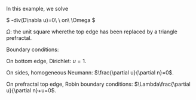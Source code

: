 In this example, we solve

$
-div(D\nabla u)=0\ \ on\ \Omega
$

$\Omega$: the unit square wherethe top edge has been replaced by a triangle prefractal.

Boundary conditions: 

On bottom edge, Dirichlet: $u=1$.

On sides, homogeneous Neumann: $\frac{\partial u}{\partial n}=0$.

On prefractal top edge, Robin boundary conditions: $\Lambda\frac{\partial u}{\partial n}+u=0$.




